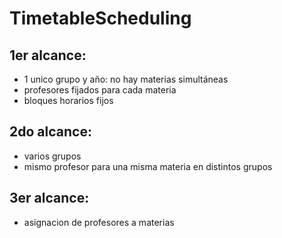 # TimetableScheduling

## 1er alcance:
  - 1 unico grupo y año: no hay materias simultáneas
  - profesores fijados para cada materia
  - bloques horarios fijos

## 2do alcance:
  - varios grupos
  - mismo profesor para una misma materia en distintos grupos

## 3er alcance:
  - asignacion de profesores a materias

